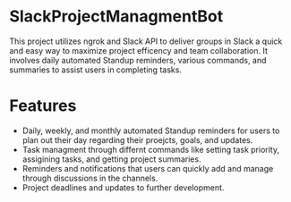 # SlackProjectManagmentBot
This project utilizes ngrok and Slack API to deliver groups in Slack a quick and easy way to maximize project efficency and team collaboration. It involves daily automated Standup reminders, various commands, and summaries to assist users in completing tasks.
# Features
- Daily, weekly, and monthly automated Standup reminders for users to plan out their day regarding their proejcts, goals, and updates.
- Task managment through differnt commands like setting task priority, assigining tasks, and getting project summaries.
- Reminders and notifications that users can quickly add and manage through discussions in the channels.
- Project deadlines and updates to further development.
